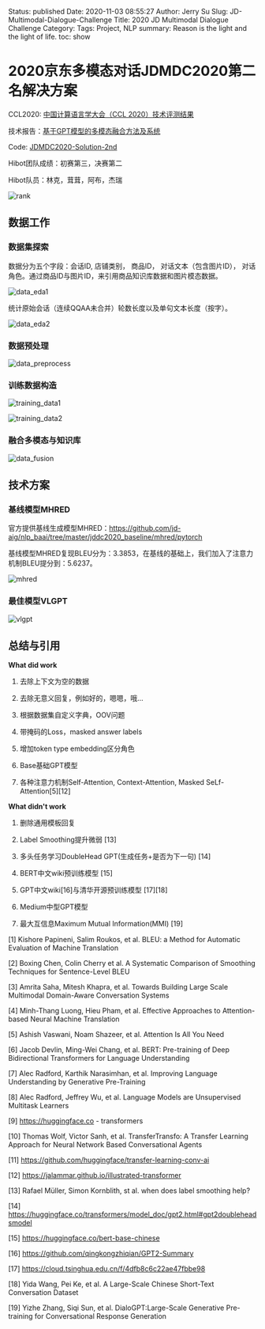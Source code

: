Status: published
Date: 2020-11-03 08:55:27
Author: Jerry Su
Slug: JD-Multimodal-Dialogue-Challenge
Title: 2020 JD Multimodal Dialogue Challenge
Category: 
Tags: Project, NLP 
summary: Reason is the light and the light of life.
toc: show

# 2020京东多模态对话JDMDC2020第二名解决方案

CCL2020: [中国计算语言学大会（CCL 2020）技术评测结果](http://cips-cl.org/static/CCL2020/evaluation-result.html)

技术报告：[基于GPT模型的多模态融合方法及系统](www.bilibili.com/video/BV1zr4y1w7cM?p=30 )

Code: [JDMDC2020-Solution-2nd](https://github.com/jerrylsu/JDMDC2020-Solution-2nd)

Hibot团队成绩：初赛第三，决赛第二

Hibot队员：林克，茸茸，阿布，杰瑞

![rank]({static}/images/JDMDC/jd.jpg)

## 数据工作

### 数据集探索

数据分为五个字段：会话ID, 店铺类别， 商品ID， 对话文本（包含图片ID）， 对话角色。通过商品ID与图片ID，来引用商品知识库数据和图片模态数据。

![data_eda1]({static}/images/JDMDC/data_eda1.jpg)

统计原始会话（连续QQAA未合并）轮数长度以及单句文本长度（按字）。

![data_eda2]({static}/images/JDMDC/data_eda2.jpg)

### 数据预处理

![data_preprocess]({static}/images/JDMDC/data_preprocess.jpg)

### 训练数据构造

![training_data1]({static}/images/JDMDC/training_data1.jpg)

![training_data2]({static}/images/JDMDC/training_data2.jpg)

### 融合多模态与知识库

![data_fusion]({static}/images/JDMDC/data_fusion.jpg)

## 技术方案

### 基线模型MHRED

官方提供基线生成模型MHRED：https://github.com/jd-aig/nlp_baai/tree/master/jddc2020_baseline/mhred/pytorch

基线模型MHRED复现BLEU分为：3.3853，在基线的基础上，我们加入了注意力机制BLEU提分到：5.6237。

![mhred]({static}/images/JDMDC/baseline_mhred.jpg)

### 最佳模型VLGPT

![vlgpt]({static}/images/JDMDC/best_vlgpt.jpg)

## 总结与引用

**What did work**

1. 去除上下文为空的数据

2. 去除无意义回复，例如好的，嗯嗯，哦... 

3. 根据数据集自定义字典，OOV问题

4. 带掩码的Loss，masked answer labels

5. 增加token type embedding区分角色

6.  Base基础GPT模型

7. 各种注意力机制Self-Attention, Context-Attention, Masked SeLf-Attention[5][12] 

**What didn't work**

1. 删除通用模板回复

2. Label Smoothing提升微弱 [13]

3. 多头任务学习DoubleHead GPT(生成任务+是否为下一句) [14]

4. BERT中文wiki预训练模型 [15]

5. GPT中文wiki[16]与清华开源预训练模型 [17][18]

6. Medium中型GPT模型

7. 最大互信息Maximum Mutual Information(MMI) [19]


[1] Kishore Papineni, Salim Roukos, et al. BLEU: a Method for Automatic Evaluation of Machine Translation 

[2] Boxing Chen, Colin Cherry et al. A Systematic Comparison of Smoothing Techniques for Sentence-Level BLEU

[3] Amrita Saha, Mitesh Khapra, et al. Towards Building Large Scale Multimodal Domain-Aware Conversation Systems

[4] Minh-Thang Luong, Hieu Pham, et al. Effective Approaches to Attention-based Neural Machine Translation

[5] Ashish Vaswani, Noam Shazeer,  et al. Attention Is All You Need

[6] Jacob Devlin, Ming-Wei Chang, et al. BERT: Pre-training of Deep Bidirectional Transformers for Language Understanding

[7] Alec Radford, Karthik Narasimhan, et al. Improving Language Understanding by Generative Pre-Training 

[8] Alec Radford, Jeffrey Wu,  et al. Language Models are Unsupervised Multitask Learners 

[9] https://huggingface.co - transformers

[10] Thomas Wolf, Victor Sanh, et al. TransferTransfo: A Transfer Learning Approach for Neural Network Based Conversational Agents

[11] https://github.com/huggingface/transfer-learning-conv-ai

[12] https://jalammar.github.io/illustrated-transformer

[13] Rafael Müller, Simon Kornblith, st al. when does label smoothing help?

[14] https://huggingface.co/transformers/model_doc/gpt2.html#gpt2doubleheadsmodel

[15] https://huggingface.co/bert-base-chinese

[16] https://github.com/qingkongzhiqian/GPT2-Summary

[17] https://cloud.tsinghua.edu.cn/f/4dfb8c6c22ae47fbbe98

[18] Yida Wang, Pei Ke, et al. A Large-Scale Chinese Short-Text Conversation Dataset

[19] Yizhe Zhang, Siqi Sun,  et al. DialoGPT:Large-Scale Generative Pre-training for Conversational Response Generation

